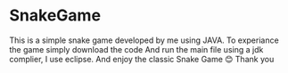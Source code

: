 # SnakeGame
This is a simple snake game developed by me using JAVA.
To experiance the game simply download the code
And run the main file using a jdk complier, I use eclipse.
And enjoy the classic Snake Game 😊
Thank you
